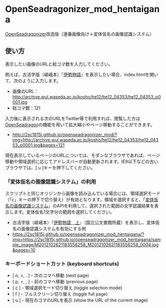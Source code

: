 # OpenSeadragonizer_mod_hentaigana

[OpenSeadragonizer]改造版（連番画像向け＋変体仮名の画像認識システム）

[OpenSeadragonizer]: http://openseadragon.github.io/openseadragonizer/

## 使い方

表示したい画像のURLと総コマ数を入力してください。

例えば、古活字版（嵯峨本）『[伊勢物語]』を表示したい場合、index.htmlを開いて、次のように入力します。

[伊勢物語]: http://www.wul.waseda.ac.jp/kotenseki/html/he12/he12_04353/index.html

- 画像のURL：http://archive.wul.waseda.ac.jp/kosho/he12/he12_04353/he12_04353_p0001.jpg
- 総コマ数：121

入力後に表示される次のURLをTwitter等で利用すれば、閲覧した方は[OpenSeadragon]の機能を用いて拡大縮小やページ移動することができます。

- http://2sc1815j.github.io/openseadragonizer_mod/?img=http://archive.wul.waseda.ac.jp/kosho/he12/he12_04353/he12_04353_p0001.jpg&pages=121

[OpenSeadragon]: https://openseadragon.github.io/

現在表示しているページのURLについては、モダンなブラウザであれば、ページ移動や領域選択に応じてアドレスバーが自動更新されます。IE9以下などの古いブラウザでは、[ u ]キーを押下してください。

### 「変体仮名の画像認識システム」の利用

スクリプトと同じオリジンから画像を読み込んでいる場合には、領域選択モード（「c」キーの押下で切り替え）が有効となります。領域を選択すると、「[変体仮名の画像認識システム]」のAPIを利用して、選択された範囲の文字認識結果を表示します。変体仮名1文字分の範囲を選択してください。

[変体仮名の画像認識システム]: https://hentaigana.herokuapp.com/

- 古活字版（嵯峨本）『[伊勢物語　上]( http://www.digital.archives.go.jp/das/meta/M2012102621183556258)』（国立公文書館所蔵）を表示し、変体仮名の画像認識システムを有効にする例
 - https://2sc1815j.github.io/openseadragonizer_mod_hentaigana/?img=https://2sc1815j.github.io/openseadragonizer_mod_hentaigana/sample_image/M2012102621183556258_M2012102621183556258_0004.jpg&pages=10

### キーボードショートカット (keyboard shortcuts)

- [ n, >, . ] - 次のコマへ移動 (next page)
- [ p, <, , ] - 前のコマへ移動 (previous page)
- [ c ] - 領域選択モード切り替え (toggle selection mode)
- [ f ] - フルスクリーン切り替え (toggle full page)
- [ u ] - 現在のコマのURLを表示 (show the URL of the current image)
